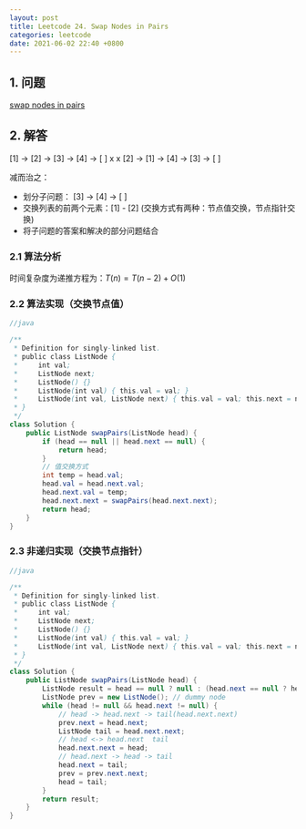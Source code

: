 ```yaml
---
layout: post
title: Leetcode 24. Swap Nodes in Pairs
categories: leetcode
date: 2021-06-02 22:40 +0800
---
```

## 1. 问题

[swap nodes in pairs](https://leetcode.com/problems/swap-nodes-in-pairs/)

## 2. 解答

[1] -> [2] -> [3] -> [4] -> [ ]
    x             x
[2] -> [1] -> [4] -> [3] -> [ ]

减而治之：
- 划分子问题： [3] -> [4] -> [ ]
- 交换列表的前两个元素：[1] - [2] (交换方式有两种：节点值交换，节点指针交换)
- 将子问题的答案和解决的部分问题结合

### 2.1 算法分析

时间复杂度为递推方程为：$T(n) = T(n-2) + O(1)$

### 2.2 算法实现（交换节点值）
```java
//java

/**
 * Definition for singly-linked list.
 * public class ListNode {
 *     int val;
 *     ListNode next;
 *     ListNode() {}
 *     ListNode(int val) { this.val = val; }
 *     ListNode(int val, ListNode next) { this.val = val; this.next = next; }
 * }
 */
class Solution {
    public ListNode swapPairs(ListNode head) {
        if (head == null || head.next == null) {
            return head;
        }
        // 值交换方式
        int temp = head.val;
        head.val = head.next.val;
        head.next.val = temp;
        head.next.next = swapPairs(head.next.next);
        return head;
    }
}

```

### 2.3 非递归实现（交换节点指针）
```java
//java

/**
 * Definition for singly-linked list.
 * public class ListNode {
 *     int val;
 *     ListNode next;
 *     ListNode() {}
 *     ListNode(int val) { this.val = val; }
 *     ListNode(int val, ListNode next) { this.val = val; this.next = next; }
 * }
 */
class Solution {
    public ListNode swapPairs(ListNode head) {
        ListNode result = head == null ? null : (head.next == null ? head : head.next);
        ListNode prev = new ListNode(); // dummy node
        while (head != null && head.next != null) {
            // head -> head.next -> tail(head.next.next)
            prev.next = head.next;
            ListNode tail = head.next.next;
            // head <-> head.next  tail
            head.next.next = head;
            // head.next -> head -> tail
            head.next = tail;
            prev = prev.next.next;
            head = tail;
        }
        return result;
    }
}

```